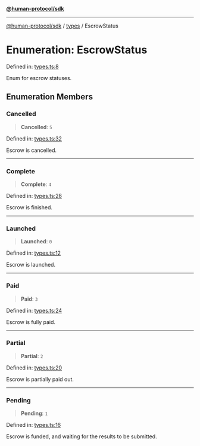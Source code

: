 [**@human-protocol/sdk**](../../README.md)

***

[@human-protocol/sdk](../../modules.md) / [types](../README.md) / EscrowStatus

# Enumeration: EscrowStatus

Defined in: [types.ts:8](https://github.com/humanprotocol/human-protocol/blob/8c6afbe01e352b593635124b575731df11c509c7/packages/sdk/typescript/human-protocol-sdk/src/types.ts#L8)

Enum for escrow statuses.

## Enumeration Members

### Cancelled

> **Cancelled**: `5`

Defined in: [types.ts:32](https://github.com/humanprotocol/human-protocol/blob/8c6afbe01e352b593635124b575731df11c509c7/packages/sdk/typescript/human-protocol-sdk/src/types.ts#L32)

Escrow is cancelled.

***

### Complete

> **Complete**: `4`

Defined in: [types.ts:28](https://github.com/humanprotocol/human-protocol/blob/8c6afbe01e352b593635124b575731df11c509c7/packages/sdk/typescript/human-protocol-sdk/src/types.ts#L28)

Escrow is finished.

***

### Launched

> **Launched**: `0`

Defined in: [types.ts:12](https://github.com/humanprotocol/human-protocol/blob/8c6afbe01e352b593635124b575731df11c509c7/packages/sdk/typescript/human-protocol-sdk/src/types.ts#L12)

Escrow is launched.

***

### Paid

> **Paid**: `3`

Defined in: [types.ts:24](https://github.com/humanprotocol/human-protocol/blob/8c6afbe01e352b593635124b575731df11c509c7/packages/sdk/typescript/human-protocol-sdk/src/types.ts#L24)

Escrow is fully paid.

***

### Partial

> **Partial**: `2`

Defined in: [types.ts:20](https://github.com/humanprotocol/human-protocol/blob/8c6afbe01e352b593635124b575731df11c509c7/packages/sdk/typescript/human-protocol-sdk/src/types.ts#L20)

Escrow is partially paid out.

***

### Pending

> **Pending**: `1`

Defined in: [types.ts:16](https://github.com/humanprotocol/human-protocol/blob/8c6afbe01e352b593635124b575731df11c509c7/packages/sdk/typescript/human-protocol-sdk/src/types.ts#L16)

Escrow is funded, and waiting for the results to be submitted.
